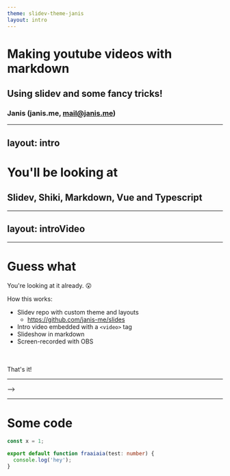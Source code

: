 ```yaml
---
theme: slidev-theme-janis
layout: intro
---
```


# Making youtube videos with markdown

## Using slidev and some fancy tricks!

### Janis (janis.me, mail@janis.me)

<!--
Heyho!

Nice to have you here. Today we'll talk about how to make youtube videos with Markdown. I will give this approach a try so that I can make high quality tech videos, but faster. In the past, I always edited the videos manually, which looks better, but it's not very efficient for tech content.

So today, I want to show you how I made this exact video using web technology and some awesome tools!
-->

---
layout: intro
---

# You'll be looking at

## Slidev, Shiki, Markdown, Vue and Typescript

<!--
You will be looking at 
- slidev by anthony fu
- the shiki syntax highlighter
- some markdown
- some tiny vue components, and
- typescript.
-->

---
layout: introVideo
---

---

# Guess what

You're looking at it already. 😮

<v-click>
How this works:
</v-click>

<v-clicks>

- Slidev repo with custom theme and layouts
  - https://github.com/janis-me/slides
- Intro video embedded with a `<video>` tag
- Slideshow in markdown
- Screen-recorded with OBS

</v-clicks>

<v-click>
<br />
<br />
That's it!
</v-click>

<!--
And as you probably already guessed, everything you're looking at is built with these tools!

even the intro video was not cut in, but instead embedded as an HTML video element.
To make this work, I set up a small repo with some slides and a custom slidev theme/layout. For the intro, I just embedded the video and made it autoplay. 
And right now, I'm doing the voiceover and am recording the slideshow... as you can hear
-->

---
-->

---

# Some code

```ts
const x = 1;

export default function fraaiaia(test: number) {
  console.log('hey');
}
```
